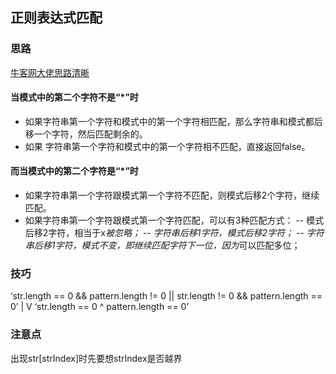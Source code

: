 ## 正则表达式匹配

### 思路

[牛客网大佬思路清晰](https://www.nowcoder.com/questionTerminal/45327ae22b7b413ea21df13ee7d6429c)

#### 当模式中的第二个字符不是“*”时

- 如果字符串第一个字符和模式中的第一个字符相匹配，那么字符串和模式都后移一个字符，然后匹配剩余的。
- 如果 字符串第一个字符和模式中的第一个字符相不匹配，直接返回false。

#### 而当模式中的第二个字符是“*”时

- 如果字符串第一个字符跟模式第一个字符不匹配，则模式后移2个字符，继续匹配。
- 如果字符串第一个字符跟模式第一个字符匹配，可以有3种匹配方式：
-- 模式后移2字符，相当于x*被忽略；
-- 字符串后移1字符，模式后移2字符；
-- 字符串后移1字符，模式不变，即继续匹配字符下一位，因为*可以匹配多位；

### 技巧

‘str.length == 0 && pattern.length != 0 || str.length != 0 && pattern.length == 0’
                   |
                   V
‘str.length == 0 ^ pattern.length == 0’


### 注意点

出现str[strIndex]时先要想strIndex是否越界
